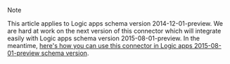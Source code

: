 > [!NOTE]
> This article applies to Logic apps schema version 2014-12-01-preview. We are hard at work on the next version of this connector which will integrate easily with Logic apps schema version 2015-08-01-preview. In the meantime, [here's how you can use this connector in Logic apps 2015-08-01-preview schema version](https://blogs.msdn.microsoft.com/logicapps/2016/02/25/accessing-v1-apis-and-biztalk-apis-from-logic-apps/). 
> 
> 

